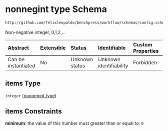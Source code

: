 # nonnegint type Schema

```txt
http://github.com/felixleopoldo/benchpress/workflow/schemas/config.schema.json#/definitions/nonnegintlist/items
```

Non-negative integer, 0,1,2,...

| Abstract            | Extensible | Status         | Identifiable            | Custom Properties | Additional Properties | Access Restrictions | Defined In                                                              |
| :------------------ | :--------- | :------------- | :---------------------- | :---------------- | :-------------------- | :------------------ | :---------------------------------------------------------------------- |
| Can be instantiated | No         | Unknown status | Unknown identifiability | Forbidden         | Allowed               | none                | [newschema.schema.json\*](newschema.schema.json "open original schema") |

## items Type

`integer` ([nonnegint type](newschema-definitions-nonnegint-type.md))

## items Constraints

**minimum**: the value of this number must greater than or equal to: `0`
